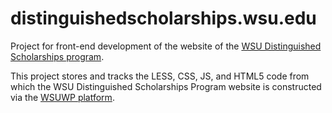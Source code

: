 # distinguishedscholarships.wsu.edu
Project for front-end development of the website of the [WSU Distinguished Scholarships program](https://distinguishedscholarships.wsu.edu).

This project stores and tracks the LESS, CSS, JS, and HTML5 code from which the WSU Distinguished Scholarships Program website is constructed via the [WSUWP platform](https://github.com/washingtonstateuniversity/wsuwp-platform).
